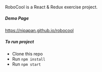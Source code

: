 RoboCool is a React & Redux exercise project. 

##### Demo Page
https://nipapan.github.io/robocool

##### To run project
* Clone this repo
* Run `npm install`
* Run `npm start`

